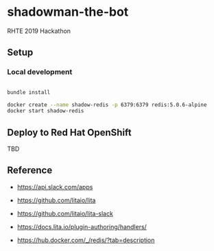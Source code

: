 # shadowman-the-bot
RHTE 2019 Hackathon

## Setup

### Local development


```bash

bundle install

docker create --name shadow-redis -p 6379:6379 redis:5.0.6-alpine
docker start shadow-redis


```

## Deploy to Red Hat OpenShift

TBD

## Reference

* https://api.slack.com/apps

* https://github.com/litaio/lita
* https://github.com/litaio/lita-slack
* https://docs.lita.io/plugin-authoring/handlers/

* https://hub.docker.com/_/redis/?tab=description
